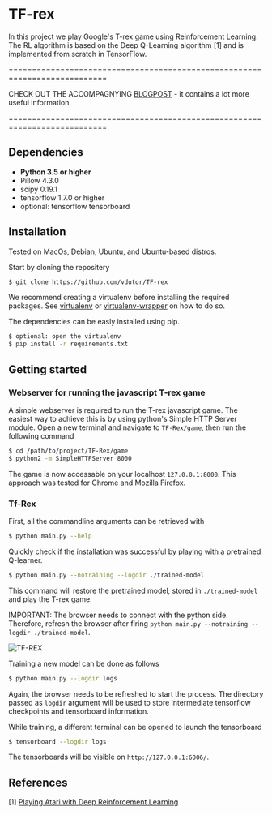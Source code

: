 # TF-rex
In this project we play Google's T-rex game using Reinforcement Learning.
The RL algorithm is based on the Deep Q-Learning algorithm [1] and is implemented from scratch in TensorFlow.

===========================================================================

CHECK OUT THE ACCOMPAGNYING [BLOGPOST](https://vdutor.github.io/blog/2018/05/07/TF-rex.html) - it contains a lot more useful information.

===========================================================================

## Dependencies
 - __Python 3.5 or higher__
 - Pillow 4.3.0
 - scipy 0.19.1
 - tensorflow 1.7.0 or higher
 - optional: tensorflow tensorboard


## Installation

Tested on MacOs, Debian, Ubuntu, and Ubuntu-based distros.

Start by cloning the repositery
```sh
$ git clone https://github.com/vdutor/TF-rex
```

We recommend creating a virtualenv before installing the required packages. See [virtualenv](https://virtualenv.pypa.io/en/stable/) or [virtualenv-wrapper](https://virtualenvwrapper.readthedocs.io/en/latest/) on how to do so.

The dependencies can be easly installed using pip.
```sh
$ optional: open the virtualenv
$ pip install -r requirements.txt
```

## Getting started

### Webserver for running the javascript T-rex game

A simple webserver is required to run the T-rex javascript game.
The easiest way to achieve this is by using python's Simple HTTP Server module.
Open a new terminal and navigate to `TF-Rex/game`, then run the following command
```sh
$ cd /path/to/project/TF-Rex/game
$ python2 -m SimpleHTTPServer 8000
```
The game is now accessable on your localhost `127.0.0.1:8000`.
This approach was tested for Chrome and Mozilla Firefox.

### Tf-Rex

First, all the commandline arguments can be retrieved with
```sh
$ python main.py --help
```
Quickly check if the installation was successful by playing with a pretrained Q-learner.
```sh
$ python main.py --notraining --logdir ./trained-model
```
This command will restore the pretrained model, stored in `./trained-model` and play the T-rex game.

IMPORTANT: The browser needs to connect with the python side. Therefore, refresh the browser after firing `python main.py --notraining --logdir ./trained-model`.

![TF-REX](https://i.makeagif.com/media/5-07-2018/L2GeyT.gif)

Training a new model can be done as follows
```sh
$ python main.py --logdir logs
```
Again, the browser needs to be refreshed to start the process. The directory passed as `logdir` argument will be used to store intermediate tensorflow checkpoints and tensorboard information.

While training, a different terminal can be opened to launch the tensorboard
```sh
$ tensorboard --logdir logs
```
The tensorboards will be visible on `http://127.0.0.1:6006/`.

## References
[1] [Playing Atari with Deep Reinforcement Learning](https://www.cs.toronto.edu/~vmnih/docs/dqn.pdf)
